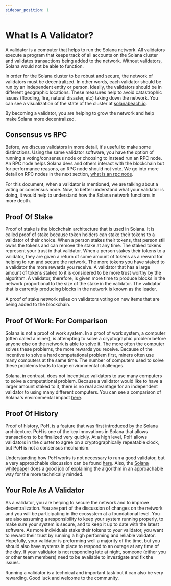 ```yaml
---
sidebar_position: 1
---
```


# What Is A Validator?

A validator is a computer that helps to run the
Solana network.  All validators execute a program that keeps track of all accounts on the Solana cluster and validates transactions being added to the network.  Without validators, Solana would not be able to function.

In order for the Solana cluster to be robust and secure, the network of validators must be decentralized. In other words, each validator should be run by an independent entity or person. Ideally, the validators should be in different geographic locations.  These measures help to avoid catastrophic issues (flooding, fire, natural disaster, etc) taking down the network.  You can see a visualization of the state of the cluster at [solanabeach.io](https://solanabeach.io/).

By becoming a validator, you are helping to grow the network and help make Solana more decentralized.

## Consensus vs RPC

Before, we discuss validators in more detail, it's useful to make some distinctions. Using the same validator software, you have the option of running a voting/consensus node or choosing to instead run an RPC node.  An RPC node helps Solana devs and others interact with the blockchain but for performance reasons, an RPC node should not vote.  We go into more detail on RPC nodes in the next section, [what is an rpc node](/docs/solana-introduction/what-is-an-rpc-node).

For this document, when a validator is mentioned, we are talking about a voting or consensus node. Now, to better understand what your validator is doing, it would help to understand how the Solana network functions in more depth.

## Proof Of Stake

Proof of stake is the blockchain architecture that is used in Solana.  It is called proof of stake because token holders can stake their tokens to a validator of their choice. When a person stakes their tokens, that person still owns the tokens and can remove the stake at any time.  The staked tokens represent your trust in that validator.  When a person stakes their tokens to a validator, they are given a return of some amount of tokens as a reward for helping to run and secure the network.  The more tokens you have staked to a validator the more rewards you receive.  A validator that has a large amount of tokens staked to it is considered to be more trust worthy by the algorithm.  A validator, therefore, is given more time to produce blocks in the network proportional to the size of the stake in the validator.  The validator that is currently producing blocks in the network is known as the leader.

A proof of stake network relies on validators voting on new items that are being added to the blockchain.

## Proof Of Work: For Comparison

Solana is not a proof of work system.  In a proof of work system, a computer (often called a miner), is attempting to solve a cryptographic problem before anyone else on the network is able to solve it.  The more often the computer solves these problems, the more rewards you receive. Because of the incentive to solve a hard computational problem first, miners often use many computers at the same time.  The number of computers used to solve these problems leads to large environmental challenges.

Solana, in contrast, does not incentivize validators to use many computers to solve a computational problem. Because a validator would like to have a larger amount staked to it, there is no real advantage for an independent validator to using many different computers.  You can see a comparison of Solana's environmental impact [here](https://solana.com/news/solana-energy-usage-report-november-2021).

## Proof Of History

Proof of history, PoH, is a feature that was first introduced by the Solana architecture.  PoH is one of the key innovations in Solana that allows transactions to be finalized very quickly. At a high level, PoH allows validators in the cluster to agree on a cryptographically repeatable clock, but PoH is not a consensus mechanism.

Understanding how PoH works is not necessary to run a good validator, but a very approachable discussion can be found [here](https://medium.com/solana-labs/proof-of-history-explained-by-a-water-clock-e682183417b8).  Also, the [Solana whitepaper](https://solana.com/solana-whitepaper.pdf) does a good job of explaining the algorithm in an approachable way for the more technically minded.

## Your Role As A Validator

As a validator, you are helping to secure the network and to improve decentralization.  You are part of the discussion of changes on the network and you will be participating in the ecosystem at a foundational level. You are also assuming a responsibility to keep your system running properly, to make sure your system is secure, and to keep it up to date with the latest software.  As more individuals stake their tokens to your validator, you want to reward their trust by running a high performing and reliable validator.  Hopefully, your validator is preforming well a majority of the time, but you should also have systems in place to respond to an outage at any time of the day. If your validator is not responding late at night, someone (either you or other team members) need to be available to investigate and fix the issues.

Running a validator is a technical and important task but it can also be very rewarding. Good luck and welcome to the community.
